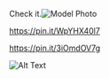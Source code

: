 Check it.![Model Photo](https://github.com/lamodeve/Model-s-Trending-/raw/main/.github/model1.jpg)

https://pin.it/WpYHX40l7



https://pin.it/3iOmdOV7g

![Alt Text](https://github.com/your-username/your-repo/blob/main/images/filename.jpg?raw=true)